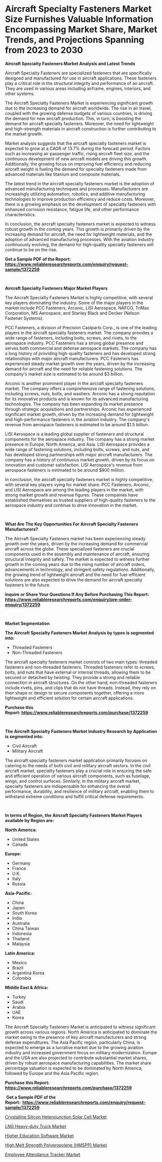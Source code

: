 <p><h1>Aircraft Specialty Fasteners Market Size Furnishes Valuable Information Encompassing Market Share, Market Trends, and Projections Spanning from 2023 to 2030</h1></p><p><strong>Aircraft Specialty Fasteners Market Analysis and Latest Trends</strong></p>
<p><p>Aircraft Specialty Fasteners are specialized fasteners that are specifically designed and manufactured for use in aircraft applications. These fasteners play a critical role in the structural integrity and performance of an aircraft. They are used in various areas including airframe, engines, interiors, and other systems.</p><p>The Aircraft Specialty Fasteners Market is experiencing significant growth due to the increasing demand for aircraft worldwide. The rise in air travel, coupled with the growing defense budgets of various countries, is driving the demand for new aircraft production. This, in turn, is boosting the demand for aircraft specialty fasteners. Moreover, the need for lightweight and high-strength materials in aircraft construction is further contributing to the market growth.</p><p>Market analysis suggests that the aircraft specialty fasteners market is expected to grow at a CAGR of 13.7% during the forecast period. Factors such as increasing air passenger traffic, rising aircraft fleet size, and the continuous development of new aircraft models are driving this growth. Additionally, the growing focus on improving fuel efficiency and reducing aircraft weight is fueling the demand for specialty fasteners made from advanced materials like titanium and composite materials.</p><p>The latest trend in the aircraft specialty fasteners market is the adoption of advanced manufacturing techniques and processes. Manufacturers are increasingly utilizing automation, robotics, and additive manufacturing technologies to improve production efficiency and reduce costs. Moreover, there is a growing emphasis on the development of specialty fasteners with enhanced corrosion resistance, fatigue life, and other performance characteristics.</p><p>In conclusion, the aircraft specialty fasteners market is expected to witness robust growth in the coming years. This growth is primarily driven by the increasing demand for aircraft, the need for lightweight materials, and the adoption of advanced manufacturing processes. With the aviation industry continuously evolving, the demand for high-quality specialty fasteners will continue to be on the rise.</p></p>
<p><strong>Get a Sample PDF of the Report:&nbsp; <a href="https://www.reliableresearchreports.com/enquiry/request-sample/1372259">https://www.reliableresearchreports.com/enquiry/request-sample/1372259</a></strong></p>
<p>&nbsp;</p>
<p><strong>Aircraft Specialty Fasteners Major Market Players</strong></p>
<p><p>The Aircraft Specialty Fasteners Market is highly competitive, with several key players dominating the industry. Some of the major players in the market include PCC Fasteners, Arconic, LISI Aerospace, NAFCO, TriMas Corporation, MS Aerospace, and Stanley Black and Decker (Nelson Fastener Systems).</p><p>PCC Fasteners, a division of Precision Castparts Corp., is one of the leading players in the aircraft specialty fasteners market. The company provides a wide range of fasteners, including bolts, screws, and rivets, to the aerospace industry. PCC Fasteners has a strong global presence and serves both commercial and defense aerospace markets. The company has a long history of providing high-quality fasteners and has developed strong relationships with major aircraft manufacturers. PCC Fasteners has experienced steady market growth over the years, driven by the increasing demand for aircraft and the need for reliable fastening solutions. The company's market size is estimated to be around $3 billion.</p><p>Arconic is another prominent player in the aircraft specialty fasteners market. The company offers a comprehensive range of fastening solutions, including screws, nuts, bolts, and washers. Arconic has a strong reputation for its innovative products and is known for its advanced manufacturing technologies. The company has been expanding its market presence through strategic acquisitions and partnerships. Arconic has experienced significant market growth, driven by the increasing demand for lightweight and high-performance fasteners in the aviation industry. The company's revenue from aerospace fasteners is estimated to be around $1.5 billion.</p><p>LISI Aerospace is a leading global supplier of fasteners and structural components for the aerospace industry. The company has a strong market presence in Europe, North America, and Asia. LISI Aerospace provides a wide range of fastening solutions, including bolts, screws, and nuts, and has developed strong partnerships with major aircraft manufacturers. The company has a history of continuous market growth, driven by its focus on innovation and customer satisfaction. LISI Aerospace's revenue from aerospace fasteners is estimated to be around $800 million.</p><p>In conclusion, the aircraft specialty fasteners market is highly competitive, with several key players vying for market share. PCC Fasteners, Arconic, and LISI Aerospace are among the leading players in the market, with strong market growth and revenue figures. These companies have established themselves as trusted suppliers of high-quality fasteners to the aerospace industry and continue to drive innovation in the market.</p></p>
<p>&nbsp;</p>
<p><strong>What Are The Key Opportunities For Aircraft Specialty Fasteners Manufacturers?</strong></p>
<p><p>The Aircraft Specialty Fasteners market has been experiencing steady growth over the years, driven by the increasing demand for commercial aircraft across the globe. These specialized fasteners are crucial components used in the assembly and maintenance of aircraft, ensuring structural integrity and safety. The market is expected to witness further growth in the coming years due to the rising number of aircraft orders, advancements in technology, and stringent safety regulations. Additionally, the growing trend of lightweight aircraft and the need for fuel-efficient solutions are also expected to drive the demand for aircraft specialty fasteners in the future.</p></p>
<p><strong>Inquire or Share Your Questions If Any Before Purchasing This Report: <a href="https://www.reliableresearchreports.com/enquiry/pre-order-enquiry/1372259">https://www.reliableresearchreports.com/enquiry/pre-order-enquiry/1372259</a></strong></p>
<p>&nbsp;</p>
<p><strong>Market Segmentation</strong></p>
<p><strong>The Aircraft Specialty Fasteners Market Analysis by types is segmented into:</strong></p>
<p><ul><li>Threaded Fasteners</li><li>Non-Threaded Fasteners</li></ul></p>
<p><p>The aircraft specialty fasteners market consists of two main types: threaded fasteners and non-threaded fasteners. Threaded fasteners refer to screws, bolts, and nuts that have external or internal threads, allowing them to be secured or detached by twisting. They provide a strong and reliable connection in aircraft structures. On the other hand, non-threaded fasteners include rivets, pins, and clips that do not have threads. Instead, they rely on their shape or design to secure components together, offering a more lightweight and efficient solution for certain aircraft applications.</p></p>
<p><strong>Purchase this Report:&nbsp;<a href="https://www.reliableresearchreports.com/purchase/1372259">https://www.reliableresearchreports.com/purchase/1372259</a></strong></p>
<p>&nbsp;</p>
<p><strong>The Aircraft Specialty Fasteners Market Industry Research by Application is segmented into:</strong></p>
<p><ul><li>Civil Aircraft</li><li>Military Aircraft</li></ul></p>
<p><p>The aircraft specialty fasteners market application primarily focuses on catering to the needs of both civil and military aircraft sectors. In the civil aircraft market, specialty fasteners play a crucial role in ensuring the safe and efficient operation of various aircraft components, such as fuselage, wings, and control surfaces. Similarly, in the military aircraft market, specialty fasteners are indispensable for enhancing the overall performance, durability, and resilience of military aircraft, enabling them to withstand extreme conditions and fulfill critical defense requirements.</p></p>
<p>&nbsp;</p>
<p><strong>In terms of Region, the Aircraft Specialty Fasteners Market Players available by Region are:</strong></p>
<p>
    <p> <strong> North America: </strong>
        <ul>
            <li>United States</li>
            <li>Canada</li>
        </ul>
        </p> 
    <p> <strong> Europe: </strong>
        <ul>
            <li>Germany</li>
            <li>France</li>
            <li>U.K.</li>
            <li>Italy</li>
            <li>Russia</li>
        </ul>
        </p> 
    <p> <strong> Asia-Pacific: </strong>
        <ul>
            <li>China</li>
            <li>Japan</li>
            <li>South Korea</li>
            <li>India</li>
            <li>Australia</li>
            <li>China Taiwan</li>
            <li>Indonesia</li>
            <li>Thailand</li>
            <li>Malaysia</li>
        </ul>
        </p> 
    <p> <strong> Latin America: </strong>
        <ul>
            <li>Mexico</li>
            <li>Brazil</li>
            <li>Argentina Korea</li>
            <li>Colombia</li>
        </ul>
        </p> 
    <p> <strong> Middle East & Africa: </strong>
        <ul>
            <li>Turkey</li>
            <li>Saudi</li>
            <li>Arabia</li>
            <li>UAE</li>
            <li>Korea</li>
        </ul>
    </p>
    </p>
<p><p>The Aircraft Specialty Fasteners Market is anticipated to witness significant growth across various regions. North America is anticipated to dominate the market owing to the presence of key aircraft manufacturers and strong defense expenditures. The Asia Pacific region, particularly China, is expected to emerge as a lucrative market due to the growing aviation industry and increased government focus on military modernization. Europe and the USA are also projected to contribute substantial market shares, driven by robust aerospace manufacturing capabilities. The market share percentage valuation is expected to be dominated by North America, followed by Europe and the Asia Pacific region.</p></p>
<p><strong>Purchase this Report: <a href="https://www.reliableresearchreports.com/purchase/1372259">https://www.reliableresearchreports.com/purchase/1372259</a></strong></p>
<p>&nbsp;<strong>Get a Sample PDF of the Report:&nbsp;&nbsp;<a href="https://www.reliableresearchreports.com/enquiry/request-sample/1372259">https://www.reliableresearchreports.com/enquiry/request-sample/1372259</a></strong></p>
<p><strong></strong></p>
<p><p><a href="https://www.linkedin.com/pulse/crystalline-silicon-heterojunction-solar-cell-market-insights-an0vc/">Crystalline Silicon Heterojunction Solar Cell Market</a></p><p><a href="https://www.linkedin.com/pulse/lng-heavy-duty-truck-market-size-2023-2030-global-industrial-vsgee/">LNG Heavy-duty Truck Market</a></p><p><a href="https://medium.com/@ridhantakke90/higher-education-software-market-size-cagr-trends-2024-2030-59f74afab621">Higher Education Software Market</a></p><p><a href="https://www.linkedin.com/pulse/high-melt-strength-polypropylene-hmspp-market-size-growth-ecvqe/">High Melt Strength Polypropylene (HMSPP) Market</a></p><p><a href="https://medium.com/@reportprime01/employee-attendance-tracker-market-size-cagr-trends-2024-2030-2ea409f0a71a">Employee Attendance Tracker Market</a></p></p>
